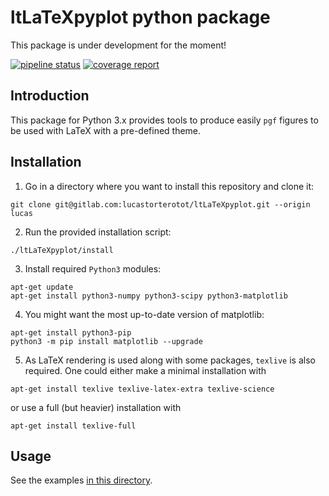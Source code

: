 # ltLaTeXpyplot python package

This package is under development for the moment!

[![pipeline status](https://gitlab.com/lucastorterotot/ltLaTeXpyplot/badges/master/pipeline.svg)](https://gitlab.com/lucastorterotot/ltLaTeXpyplot/commits/master)
[![coverage report](https://gitlab.com/lucastorterotot/ltLaTeXpyplot/badges/master/coverage.svg)](https://gitlab.com/lucastorterotot/ltLaTeXpyplot/commits/master)

## Introduction

This package for Python 3.x provides tools to produce easily `pgf` figures to be used with LaTeX with a pre-defined theme.

## Installation

1. Go in a directory where you want to install this repository and clone it:
```
git clone git@gitlab.com:lucastorterotot/ltLaTeXpyplot.git --origin lucas
```
2. Run the provided installation script:
```
./ltLaTeXpyplot/install
```
3. Install required `Python3` modules:
```
apt-get update
apt-get install python3-numpy python3-scipy python3-matplotlib
```
4. You might want the most up-to-date version of matplotlib:
```
apt-get install python3-pip
python3 -m pip install matplotlib --upgrade
```
5. As LaTeX rendering is used along with some packages, `texlive` is also required. One could either make a minimal installation with
```
apt-get install texlive texlive-latex-extra texlive-science
```
or use a full (but heavier) installation with
```
apt-get install texlive-full
```

## Usage

See the examples [in this directory](https://gitlab.com/lucastorterotot/ltLaTeXpyplot/tree/master/examples).